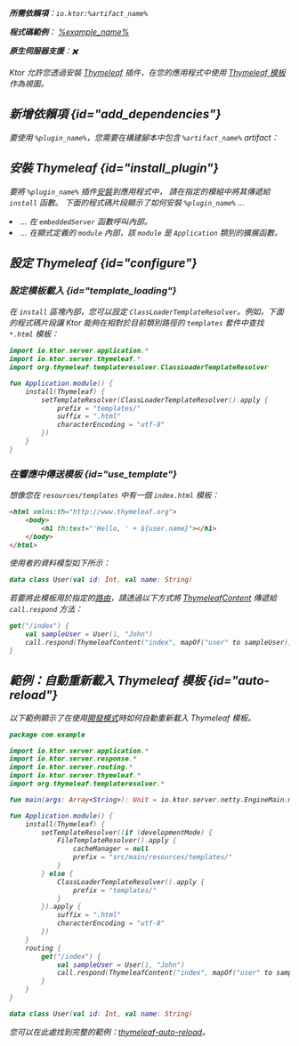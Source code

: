 [//]: # (title: Thymeleaf)

<show-structure for="chapter" depth="2"/>
<primary-label ref="server-plugin"/>

<var name="plugin_name" value="Thymeleaf"/>
<var name="package_name" value="io.ktor.server.thymeleaf"/>
<var name="artifact_name" value="ktor-server-thymeleaf"/>

<tldr>
<p>
<b>所需依賴項</b>：<code>io.ktor:%artifact_name%</code>
</p>
<var name="example_name" value="thymeleaf"/>
<p>
    <b>程式碼範例</b>：
    <a href="https://github.com/ktorio/ktor-documentation/tree/%ktor_version%/codeSnippets/snippets/%example_name%">
        %example_name%
    </a>
</p>
<p>
    <b><Links href="/ktor/server-native" summary="Ktor 支援 Kotlin/Native，並允許您在沒有額外運行時或虛擬機器的情況下運行伺服器。">原生伺服器</Links>支援</b>：✖️
</p>
</tldr>

Ktor 允許您透過安裝 [Thymeleaf](https://api.ktor.io/ktor-server/ktor-server-plugins/ktor-server-thymeleaf/io.ktor.server.thymeleaf/-thymeleaf) 插件，在您的應用程式中使用 [Thymeleaf 模板](https://www.thymeleaf.org/)作為視圖。

## 新增依賴項 {id="add_dependencies"}

<p>
    要使用 <code>%plugin_name%</code>，您需要在構建腳本中包含 <code>%artifact_name%</code> artifact：
</p>
<Tabs group="languages">
    <TabItem title="Gradle (Kotlin)" group-key="kotlin">
        <code-block lang="Kotlin" code="            implementation(&quot;io.ktor:%artifact_name%:$ktor_version&quot;)"/>
    </TabItem>
    <TabItem title="Gradle (Groovy)" group-key="groovy">
        <code-block lang="Groovy" code="            implementation &quot;io.ktor:%artifact_name%:$ktor_version&quot;"/>
    </TabItem>
    <TabItem title="Maven" group-key="maven">
        <code-block lang="XML" code="            &lt;dependency&gt;&#10;                &lt;groupId&gt;io.ktor&lt;/groupId&gt;&#10;                &lt;artifactId&gt;%artifact_name%-jvm&lt;/artifactId&gt;&#10;                &lt;version&gt;${ktor_version}&lt;/version&gt;&#10;            &lt;/dependency&gt;"/>
    </TabItem>
</Tabs>

## 安裝 Thymeleaf {id="install_plugin"}

<p>
    要將 <code>%plugin_name%</code> 插件<a href="#install">安裝</a>到應用程式中，
    請在指定的<Links href="/ktor/server-modules" summary="模組允許您透過分組路由來組織應用程式。">模組</Links>中將其傳遞給 <code>install</code> 函數。
    下面的程式碼片段顯示了如何安裝 <code>%plugin_name%</code> ...
</p>
<list>
    <li>
        ... 在 <code>embeddedServer</code> 函數呼叫內部。
    </li>
    <li>
        ... 在顯式定義的 <code>module</code> 內部，該 <code>module</code> 是 <code>Application</code> 類別的擴展函數。
    </li>
</list>
<Tabs>
    <TabItem title="embeddedServer">
        <code-block lang="kotlin" code="            import io.ktor.server.engine.*&#10;            import io.ktor.server.netty.*&#10;            import io.ktor.server.application.*&#10;            import %package_name%.*&#10;&#10;            fun main() {&#10;                embeddedServer(Netty, port = 8080) {&#10;                    install(%plugin_name%)&#10;                    // ...&#10;                }.start(wait = true)&#10;            }"/>
    </TabItem>
    <TabItem title="module">
        <code-block lang="kotlin" code="            import io.ktor.server.application.*&#10;            import %package_name%.*&#10;            // ...&#10;            fun Application.module() {&#10;                install(%plugin_name%)&#10;                // ...&#10;            }"/>
    </TabItem>
</Tabs>

## 設定 Thymeleaf {id="configure"}
### 設定模板載入 {id="template_loading"}
在 <code>install</code> 區塊內部，您可以設定 <code>ClassLoaderTemplateResolver</code>。例如，下面的程式碼片段讓 Ktor 能夠在相對於目前類別路徑的 <code>templates</code> 套件中查找 <code>*.html</code> 模板：
```kotlin
import io.ktor.server.application.*
import io.ktor.server.thymeleaf.*
import org.thymeleaf.templateresolver.ClassLoaderTemplateResolver

fun Application.module() {
    install(Thymeleaf) {
        setTemplateResolver(ClassLoaderTemplateResolver().apply {
            prefix = "templates/"
            suffix = ".html"
            characterEncoding = "utf-8"
        })
    }
}
```

### 在響應中傳送模板 {id="use_template"}
想像您在 <code>resources/templates</code> 中有一個 <code>index.html</code> 模板：
```html
<html xmlns:th="http://www.thymeleaf.org">
    <body>
        <h1 th:text="'Hello, ' + ${user.name}"></h1>
    </body>
</html>
```

使用者的資料模型如下所示：
```kotlin
data class User(val id: Int, val name: String)
```

若要將此模板用於指定的[路由](server-routing.md)，請透過以下方式將 [ThymeleafContent](https://api.ktor.io/ktor-server/ktor-server-plugins/ktor-server-thymeleaf/io.ktor.server.thymeleaf/-thymeleaf-content/index.html) 傳遞給 <code>call.respond</code> 方法：
```kotlin
get("/index") {
    val sampleUser = User(1, "John")
    call.respond(ThymeleafContent("index", mapOf("user" to sampleUser)))
}
```

## 範例：自動重新載入 Thymeleaf 模板 {id="auto-reload"}

以下範例顯示了在使用[開發模式](server-development-mode.topic)時如何自動重新載入 Thymeleaf 模板。

```kotlin
package com.example

import io.ktor.server.application.*
import io.ktor.server.response.*
import io.ktor.server.routing.*
import io.ktor.server.thymeleaf.*
import org.thymeleaf.templateresolver.*

fun main(args: Array<String>): Unit = io.ktor.server.netty.EngineMain.main(args)

fun Application.module() {
    install(Thymeleaf) {
        setTemplateResolver((if (developmentMode) {
            FileTemplateResolver().apply {
                cacheManager = null
                prefix = "src/main/resources/templates/"
            }
        } else {
            ClassLoaderTemplateResolver().apply {
                prefix = "templates/"
            }
        }).apply {
            suffix = ".html"
            characterEncoding = "utf-8"
        })
    }
    routing {
        get("/index") {
            val sampleUser = User(1, "John")
            call.respond(ThymeleafContent("index", mapOf("user" to sampleUser)))
        }
    }
}

data class User(val id: Int, val name: String)

```

您可以在此處找到完整的範例：[thymeleaf-auto-reload](https://github.com/ktorio/ktor-documentation/tree/%ktor_version%/codeSnippets/snippets/thymeleaf-auto-reload)。